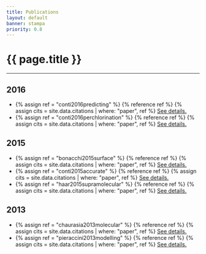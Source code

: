 ```yaml
---
title: Publications
layout: default
banner: stampa
priority: 0.8
---
```


{{ page.title }}
================
---

## 2016
 - {% assign ref = "conti2016predicting" %} {% reference ref %} {% assign cits = site.data.citations | where: "paper", ref %} [See details.](bib/{{ref}}.html)
 - {% assign ref = "conti2016perchlorination" %} {% reference ref %} {% assign cits = site.data.citations | where: "paper", ref %} [See details.](bib/{{ref}}.html)

## 2015
 - {% assign ref = "bonacchi2015surface" %} {% reference ref %} {% assign cits = site.data.citations | where: "paper", ref %} [See details.](bib/{{ref}}.html)
 - {% assign ref = "conti2015accurate" %} {% reference ref %} {% assign cits = site.data.citations | where: "paper", ref %} [See details.](bib/{{ref}}.html)
 - {% assign ref = "haar2015supramolecular" %} {% reference ref %} {% assign cits = site.data.citations | where: "paper", ref %} [See details.](bib/{{ref}}.html)

## 2013
 - {% assign ref = "chaurasia2013molecular" %} {% reference ref %} {% assign cits = site.data.citations | where: "paper", ref %} [See details.](bib/{{ref}}.html)
 - {% assign ref = "pieraccini2013modelling" %} {% reference ref %} {% assign cits = site.data.citations | where: "paper", ref %} [See details.](bib/{{ref}}.html)

